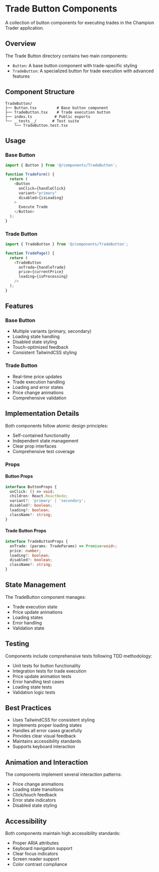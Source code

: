 # Trade Button Components

A collection of button components for executing trades in the Champion Trader application.

## Overview

The Trade Button directory contains two main components:
- `Button`: A base button component with trade-specific styling
- `TradeButton`: A specialized button for trade execution with advanced features

## Component Structure

```
TradeButton/
├── Button.tsx         # Base button component
├── TradeButton.tsx    # Trade execution button
├── index.ts          # Public exports
└── __tests__/       # Test suite
    └── TradeButton.test.tsx
```

## Usage

### Base Button

```typescript
import { Button } from '@/components/TradeButton';

function TradeForm() {
  return (
    <Button
      onClick={handleClick}
      variant="primary"
      disabled={isLoading}
    >
      Execute Trade
    </Button>
  );
}
```

### Trade Button

```typescript
import { TradeButton } from '@/components/TradeButton';

function TradePage() {
  return (
    <TradeButton
      onTrade={handleTrade}
      price={currentPrice}
      loading={isProcessing}
    />
  );
}
```

## Features

### Base Button
- Multiple variants (primary, secondary)
- Loading state handling
- Disabled state styling
- Touch-optimized feedback
- Consistent TailwindCSS styling

### Trade Button
- Real-time price updates
- Trade execution handling
- Loading and error states
- Price change animations
- Comprehensive validation

## Implementation Details

Both components follow atomic design principles:
- Self-contained functionality
- Independent state management
- Clear prop interfaces
- Comprehensive test coverage

### Props

#### Button Props
```typescript
interface ButtonProps {
  onClick: () => void;
  children: React.ReactNode;
  variant?: 'primary' | 'secondary';
  disabled?: boolean;
  loading?: boolean;
  className?: string;
}
```

#### Trade Button Props
```typescript
interface TradeButtonProps {
  onTrade: (params: TradeParams) => Promise<void>;
  price: number;
  loading?: boolean;
  disabled?: boolean;
  className?: string;
}
```

## State Management

The TradeButton component manages:
- Trade execution state
- Price update animations
- Loading states
- Error handling
- Validation state

## Testing

Components include comprehensive tests following TDD methodology:
- Unit tests for button functionality
- Integration tests for trade execution
- Price update animation tests
- Error handling test cases
- Loading state tests
- Validation logic tests

## Best Practices

- Uses TailwindCSS for consistent styling
- Implements proper loading states
- Handles all error cases gracefully
- Provides clear visual feedback
- Maintains accessibility standards
- Supports keyboard interaction

## Animation and Interaction

The components implement several interaction patterns:
- Price change animations
- Loading state transitions
- Click/touch feedback
- Error state indicators
- Disabled state styling

## Accessibility

Both components maintain high accessibility standards:
- Proper ARIA attributes
- Keyboard navigation support
- Clear focus indicators
- Screen reader support
- Color contrast compliance
